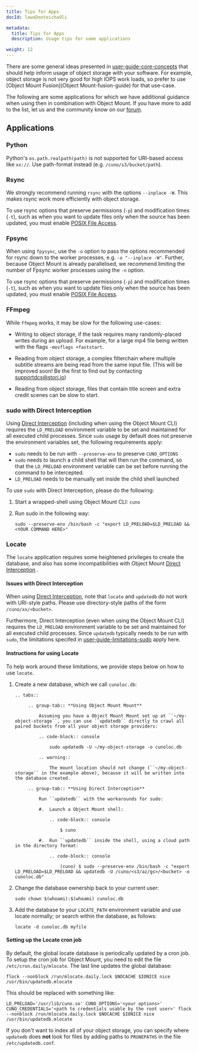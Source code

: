 ```yaml
---
title: Tips for Apps
docId: lawaDooteicha9li

metadata:
  title: Tips for Apps
  description: Usage tips for some applications

weight: 12    
---
```


There are some general ideas presented in [user-guide-core-concepts](../user-guides/core-concepts) that should help inform usage of object storage with your software. For example, object storage is not very good for high IOPS work loads, so prefer to use [Object Mount Fusion](Object Mount-fusion-guide) for that use-case.

The following are some applications for which we have additional guidance when using then in combination with Object Mount. If you have more to add to the list, let us and the community know on our [forum](https://forum.storj.io).

## Applications

### Python

Python's `os.path.realpath(path)` is not supported for URI-based access like `xx://`. Use path-format instead (e.g. `/cuno/s3/bucket/path`).

### Rsync

We strongly recommend running `rsync` with the options `--inplace -W`. This makes rsync work more efficiently with object storage.

To use rsync options that preserve permissions (`-p`) and modification times (`-t`), such as when you want to update files only when the source has been updated, you must enable [POSIX File Access](../getting-started/configuration-modes#posix-file-access).

### Fpsync

When using `fpysync`, use the `-o` option to pass the options recommended for rsync down to the worker processes, e.g. `-o "--inplace -W"`. Further, because Object Mount is already parallelised, we recommend limiting the number of Fpsync worker processes using the `-n` option.

To use rsync options that preserve permissions (`-p`) and modification times (`-t`), such as when you want to update files only when the source has been updated, you must enable [POSIX File Access](../getting-started/configuration-modes#posix-file-access).

### FFmpeg

While ``ffmpeg`` works, it may be slow for the following use-cases:

- Writing to object storage, if the task requires many randomly-placed writes during an upload. For example, for a large mp4 file being written with the flags ``-movflags +faststart``.

- Reading from object storage, a complex filterchain where multiple subtitle streams are being read from the same input file. (This will be improved soon! Be the first to find out by contacting [supportdcs@storj.io](mailto:supportdcs@storj.io>))

- Reading from object storage, files that contain title screen and extra credit scenes can be slow to start.

### sudo with Direct Interception

Using [Direct Interception](../user-guides/basic#direct-interception-with-object-mount-cli) (including when using the Object Mount CLI) requires the `LD_PRELOAD` environment variable to be set and maintained for all executed child processes. Since `sudo` usage by default does not preserve the environment variables set, the following requirements apply:

- `sudo` needs to be run with `--preserve-env` to preserve `CUNO_OPTIONS`
- `sudo` needs to launch a child shell that will then run the command, so that the `LD_PRELOAD` environment variable can be set before running the command to be intercepted.
- `LD_PRELOAD` needs to be manually set inside the child shell launched

To use `sudo` with Direct Interception, please do the following:

1. Start a wrapped-shell using Object Mount CLI: `cuno`

2. Run sudo in the following way:

   ```console
   sudo --preserve-env /bin/bash -c "export LD_PRELOAD=$LD_PRELOAD && <YOUR COMMAND HERE>"
   ```

### Locate

The `locate` application requires some heightened privileges to create the database, and also has some incompatibilities with Object Mount [Direct Interception](../user-guides/basic#direct-interception-with-object-mount-cli) .

#### Issues with Direct Interception

When using [Direct Interception](../user-guides/basic#direct-interception-with-object-mount-cli), note that `locate` and `updatedb` do not work with URI-style paths. Please use directory-style paths of the form `/cuno/xx/<bucket>`.

Furthermore, Direct Interception (even when using the Object Mount CLI) requires the `LD_PRELOAD` environment variable to be set and maintained for all executed child processes. Since `updatedb` typically needs to be run with `sudo`, the limitations specifed in [user-guide-limitations-sudo](#sudo-with-direct-interception) apply here.

#### Instructions for using Locate

To help work around these limitations, we provide steps below on how to use `locate`.

1. Create a new database, which we call `cunoloc.db`:

   ``` 
   .. tabs::

        .. group-tab:: **Using Object Mount Mount**

            Assuming you have a Object Mount Mount set up at ``~/my-object-storage``, you can use ``updatedb`` directly to crawl all paired buckets from all your object storage providers:

            .. code-block:: console

                sudo updatedb -U ~/my-object-storage -o cunoloc.db

            .. warning::

                The mount location should not change (``~/my-object-storage`` in the example above), because it will be written into the database created.

        .. group-tab:: **Using Direct Interception**

            Run ``updatedb`` with the workarounds for sudo:

            #.  Launch a Object Mount shell:

                .. code-block:: console

                    $ cuno

            #.  Run ``updatedb`` inside the shell, using a cloud path in the directory format:

                .. code-block:: console

                    (cuno) $ sudo --preserve-env /bin/bash -c "export LD_PRELOAD=$LD_PRELOAD && updatedb -U /cuno/<s3/az/gs>/<bucket> -o cunoloc.db"

   ```

2. Change the database ownership back to your current user:

   ```console
   sudo chown $(whoami):$(whoami) cunoloc.db
   ```

3. Add the database to your `LOCATE_PATH` environment variable and use locate normally; or search within the database, as follows:

   ```console
   locate -d cunoloc.db myfile
   ```

#### Setting up the Locate cron job

By default, the global locate database is periodically updated by a cron job. To setup the cron job for Object Mount, you need to edit the file `/etc/cron.daily/mlocate`. The last line updates the global database:

```console
flock --nonblock /run/mlocate.daily.lock $NOCACHE $IONICE nice /usr/bin/updatedb.mlocate
```

This should be replaced with something like:

```console
LD_PRELOAD='/usr/lib/cuno.so' CUNO_OPTIONS='<your options>' CUNO_CREDENTIALS='<path to credentials usable by the root user>' flock --nonblock /run/mlocate.daily.lock $NOCACHE $IONICE nice /usr/bin/updatedb.mlocate
```

If you don't want to index all of your object storage, you can specify where `updatedb` does **not** look for files by adding paths to `PRUNEPATHS` in the file `/etc/updatedb.conf`.
